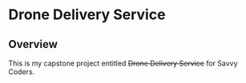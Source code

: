 # Drone Delivery Service

## Overview

This is my capstone project entitled ~~Drone Delivery Service~~ for Savvy Coders.
